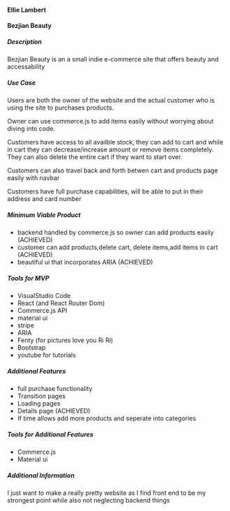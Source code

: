 #### Ellie Lambert

#### Bezjian Beauty

##### Description
Bezjian Beauty is an a small indie e-commerce site that offers beauty and accessability

##### Use Case
Users are both the owner of the website and the actual customer who is using the site to purchases products.

Owner can use commerce.js to add items easily without worrying about diving into code.

Customers have access to all availble stock, they can add to cart and while in cart they can decrease/increase amount or remove items completely. They can also delete the entire cart if they want to start over.

Customers can also travel back and forth betwen cart and products page easily with navbar

Customers have full purchase capabilities, will be able to put in their address and card number




##### Minimum Viable Product
 * backend handled by commerce.js so owner can add products easily (ACHIEVED)
 * customer can add products,delete cart, delete items,add items in cart (ACHIEVED)
 * beautiful ui that incorporates ARIA (ACHIEVED)

##### Tools for MVP
 * VisualStudio Code
 * React (and React Router Dom)
 * Commerce.js API
 * material ui
 * stripe
 * ARIA 
 * Fenty (for pictures love you Ri Ri)
 * Bootstrap
 * youtube for tutorials

##### Additional Features
 * full purchase functionality
 * Transition pages
 * Loading pages
 * Details page (ACHIEVED)
 * If time allows add more products and seperate into categories

##### Tools for Additional Features
 * Commerce.js
 * Material ui
##### Additional Information
I just want to make a really pretty website as I find front end to be my strongest point while also not neglecting backend things